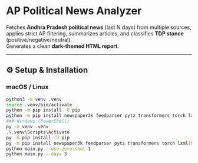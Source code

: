 # AP Political News Analyzer

Fetches **Andhra Pradesh political news** (last N days) from multiple sources, applies strict AP filtering, summarizes articles, and classifies **TDP stance** (positive/negative/neutral).  
Generates a clean **dark-themed HTML report**.

---

## ⚙️ Setup & Installation

### macOS / Linux
```bash
python3 -m venv .venv
source .venv/bin/activate
python -m pip install -U pip
python -m pip install newspaper3k feedparser pytz transformers torch lxml[html_clean]
### Windows (PowerShell)
py -m venv .venv
.\.venv\Scripts\Activate
py -m pip install -U pip
py -m pip install newspaper3k feedparser pytz transformers torch lxml[html_clean]
python main.py --use-zero-shot 1
python main.py --days 3
